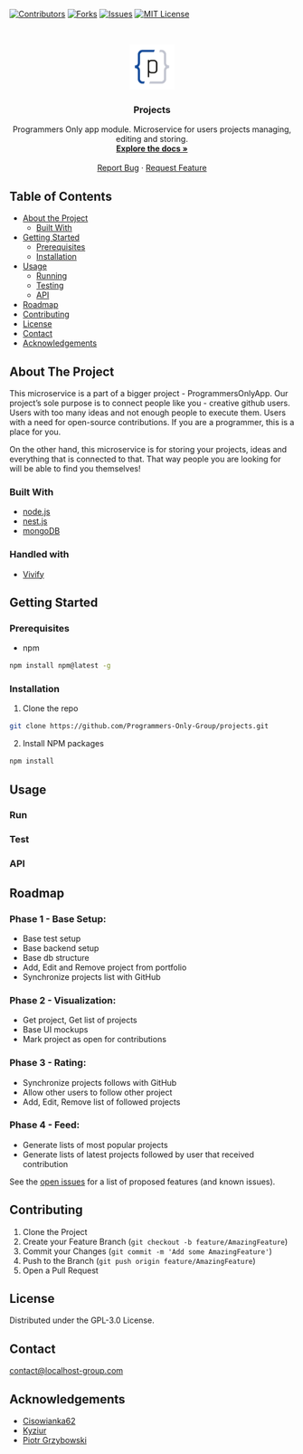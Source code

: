 <!-- PROJECT SHIELDS -->
<!--
*** I'm using markdown "reference style" links for readability.
*** Reference links are enclosed in brackets [ ] instead of parentheses ( ).
*** See the bottom of this document for the declaration of the reference variables
*** for contributors-url, forks-url, etc. This is an optional, concise syntax you may use.
*** https://www.markdownguide.org/basic-syntax/#reference-style-links
*** 
*** TODO PSTA: ADD MORE DYNAMIC SHIELDS THAT MAKES SENSE
-->
[![Contributors][contributors-shield]][contributors-url]
[![Forks][forks-shield]][forks-url]
[![Issues][issues-shield]][issues-url]
[![MIT License][license-shield]][license-url]


<!-- PROJECT LOGO -->
<br />
<p align="center">
  <a href="https://github.com/Programmers-Only-Group/projects">
    <img src="images/logo.png" alt="Logo" width="80" height="80">
  </a>

  <h3 align="center">Projects</h3>

  <p align="center">
    Programmers Only app module. Microservice for users projects managing, editing and storing.
    <br />
    <a href="#"><strong>Explore the docs »</strong></a>
    <br />
    <br />
    <a href="https://github.com/Programmers-Only-Group/projects/issues">Report Bug</a>
    ·
    <a href="https://github.com/Programmers-Only-Group/projects/issues">Request Feature</a>
  </p>
</p>


<!-- TABLE OF CONTENTS -->
## Table of Contents

* [About the Project](#about-the-project)
  * [Built With](#built-with)
* [Getting Started](#getting-started)
  * [Prerequisites](#prerequisites)
  * [Installation](#installation)
* [Usage](#usage)
  * [Running](#run)
  * [Testing](#test)
  * [API](#api)
* [Roadmap](#roadmap)
* [Contributing](#contributing)
* [License](#license)
* [Contact](#contact)
* [Acknowledgements](#acknowledgements)


<!-- ABOUT THE PROJECT -->
## About The Project

This microservice is a part of a bigger project - ProgrammersOnlyApp. Our project’s sole purpose is to connect people like you - creative github users. Users with too many ideas and not enough people to execute them. Users with a need for open-source contributions. If you are a programmer, this is a place for you. 

On the other hand, this microservice is for storing your projects, ideas and everything that is connected to that. That way people you are looking for will be able to find you themselves!
    
### Built With

* [node.js](https://nodejs.org/dist/v12.18.3/)
* [nest.js](https://docs.nestjs.com/)
* [mongoDB](https://www.mongodb.com/try/download/compass?tck=docs_compass)

### Handled with

* [Vivify](https://www.vivifyscrum.com/)

<!-- GETTING STARTED -->
## Getting Started

### Prerequisites

* npm
```sh
npm install npm@latest -g
```

### Installation
 
1. Clone the repo
```sh
git clone https://github.com/Programmers-Only-Group/projects.git
```
2. Install NPM packages
```sh
npm install
```


<!-- USAGE EXAMPLES -->
## Usage

### Run

### Test

### API


<!-- ROADMAP -->
## Roadmap

### Phase 1 - Base Setup:
* Base test setup
* Base backend setup
* Base db structure
* Add, Edit and Remove project from portfolio
* Synchronize projects list with GitHub

### Phase 2 - Visualization:
* Get project, Get list of projects
* Base UI mockups
* Mark project as open for contributions

### Phase 3 - Rating:
* Synchronize projects follows with GitHub
* Allow other users to follow other project
* Add, Edit, Remove list of followed projects

### Phase 4 - Feed:
* Generate lists of most popular projects
* Generate lists of latest projects followed by user that received contribution

See the [open issues](https://github.com/Programmers-Only-Group/projects/issues) for a list of proposed features (and known issues).



<!-- CONTRIBUTING -->
## Contributing

1. Clone the Project
2. Create your Feature Branch (`git checkout -b feature/AmazingFeature`)
3. Commit your Changes (`git commit -m 'Add some AmazingFeature'`)
4. Push to the Branch (`git push origin feature/AmazingFeature`)
5. Open a Pull Request



<!-- LICENSE -->
## License

Distributed under the GPL-3.0 License.



<!-- CONTACT -->
## Contact

contact@localhost-group.com

<!-- ACKNOWLEDGEMENTS -->
## Acknowledgements

* [Cisowianka62](https://github.com/cisowianka62)
* [Kyziur](https://github.com/kyziur)
* [Piotr Grzybowski](https://github.com/Piotr-Grzybowski)

<!-- MARKDOWN LINKS & IMAGES -->
<!-- https://www.markdownguide.org/basic-syntax/#reference-style-links -->
[contributors-shield]: https://img.shields.io/badge/contributions-welcome-brightgreen.svg?style=flat
[contributors-url]: https://github.com/Programmers-Only-Group/projects/issues
[forks-shield]: http://inch-ci.org/github/Programmers-Only-Group/projects.svg?branch=master&style=shields
[forks-url]: http://inch-ci.org/github/Programmers-Only-Group/projects
[issues-shield]: https://img.shields.io/github/issues/othneildrew/Best-README-Template.svg?style=flat
[issues-url]: https://github.com/Programmers-Only-Group/projects/issues
[license-shield]: https://img.shields.io/github/license/othneildrew/Best-README-Template.svg?style=flat
[license-url]: https://github.com/Programmers-Only-Group/projects/issues

[product-screenshot]: images/localhost_logo.png
